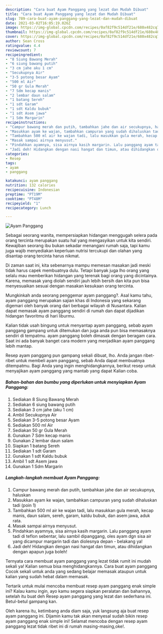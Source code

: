 ```yaml
---
description: "Cara buat Ayam Panggang yang lezat dan Mudah Dibuat"
title: "Cara buat Ayam Panggang yang lezat dan Mudah Dibuat"
slug: 789-cara-buat-ayam-panggang-yang-lezat-dan-mudah-dibuat
date: 2021-03-02T16:05:19.026Z
image: https://img-global.cpcdn.com/recipes/0af82f9c514df21e/680x482cq70/ayam-panggang-foto-resep-utama.jpg
thumbnail: https://img-global.cpcdn.com/recipes/0af82f9c514df21e/680x482cq70/ayam-panggang-foto-resep-utama.jpg
cover: https://img-global.cpcdn.com/recipes/0af82f9c514df21e/680x482cq70/ayam-panggang-foto-resep-utama.jpg
author: Sean Cross
ratingvalue: 4.4
reviewcount: 7
recipeingredient:
- "8 Siung Bawang Merah"
- "6 siung bawang putih"
- "3 cm jahe aku 1 cm"
- "Secukupnya Air"
- "3-5 potong besar Ayam"
- "500 ml Air"
- "50 gr Gula Merah"
- "7 Sdm kecap manis"
- "2 lembar daun salam"
- "1 batang Sereh"
- "1 sdt Garam"
- "1 sdt Kaldu bubuk"
- "1 sdt Asem jawa"
- "1 Sdm Margarin"
recipeinstructions:
- "Campur bawang merah dan putih, tambahkan jahe dan air secukupnya, haluskan"
- "Masukkan ayam ke wajan, tambahkan campuran yang sudah dihaluskan tadi (poin 1)"
- "Tambahkan 500 ml air ke wajan tadi, lalu masukkan gula merah, kecap manis, daun salam, sereh, garam, kaldu bubuk, dan asem jawa, aduk rata."
- "Masak sampai airnya menyusut."
- "Pindahkan ayamnya, sisa airnya kasih margarin. Lalu panggang ayam tadi di teflon sebentar, lalu sambil dipanggang, oles ayam dgn sisa air yang dicampur margarin tadi dan diolesnya depan - belakang ya!"
- "Jadi deh! Hidangkan dengan nasi hangat dan timun, atau dihidangkan dengan apapun juga boleh!"
categories:
- Resep
tags:
- ayam
- panggang

katakunci: ayam panggang 
nutrition: 132 calories
recipecuisine: Indonesian
preptime: "PT19M"
cooktime: "PT48M"
recipeyield: "1"
recipecategory: Lunch

---
```



![Ayam Panggang](https://img-global.cpcdn.com/recipes/0af82f9c514df21e/680x482cq70/ayam-panggang-foto-resep-utama.jpg)

Sebagai seorang wanita, mempersiapkan hidangan menggugah selera pada orang tercinta merupakan suatu hal yang mengasyikan untuk kita sendiri. Kewajiban seorang ibu bukan sekadar menangani rumah saja, tapi kamu juga wajib menyediakan keperluan nutrisi tercukupi dan olahan yang disantap orang tercinta harus nikmat.

Di zaman  saat ini, kita sebenarnya mampu memesan masakan jadi meski tidak harus capek membuatnya dulu. Tetapi banyak juga lho orang yang selalu mau memberikan hidangan yang terenak bagi orang yang dicintainya. Karena, memasak yang diolah sendiri jauh lebih bersih dan kita pun bisa menyesuaikan sesuai dengan masakan kesukaan orang tercinta. 



Mungkinkah anda seorang penggemar ayam panggang?. Asal kamu tahu, ayam panggang merupakan sajian khas di Indonesia yang sekarang digemari oleh banyak orang dari berbagai wilayah di Nusantara. Kalian dapat memasak ayam panggang sendiri di rumah dan dapat dijadikan hidangan favoritmu di hari liburmu.

Kalian tidak usah bingung untuk menyantap ayam panggang, sebab ayam panggang gampang untuk ditemukan dan juga anda pun bisa memasaknya sendiri di tempatmu. ayam panggang boleh dimasak dengan beragam cara. Saat ini ada banyak banget cara modern yang menjadikan ayam panggang lebih mantap.

Resep ayam panggang pun gampang sekali dibuat, lho. Anda jangan ribet-ribet untuk membeli ayam panggang, sebab Anda dapat membuatnya ditempatmu. Bagi Anda yang ingin menghidangkannya, berikut resep untuk menyajikan ayam panggang yang mantab yang dapat Kalian coba.

<!--inarticleads1-->

##### Bahan-bahan dan bumbu yang diperlukan untuk menyiapkan Ayam Panggang:

1. Sediakan 8 Siung Bawang Merah
1. Sediakan 6 siung bawang putih
1. Sediakan 3 cm jahe (aku 1 cm)
1. Ambil Secukupnya Air
1. Sediakan 3-5 potong besar Ayam
1. Sediakan 500 ml Air
1. Sediakan 50 gr Gula Merah
1. Gunakan 7 Sdm kecap manis
1. Gunakan 2 lembar daun salam
1. Siapkan 1 batang Sereh
1. Sediakan 1 sdt Garam
1. Gunakan 1 sdt Kaldu bubuk
1. Ambil 1 sdt Asem jawa
1. Gunakan 1 Sdm Margarin




<!--inarticleads2-->

##### Langkah-langkah membuat Ayam Panggang:

1. Campur bawang merah dan putih, tambahkan jahe dan air secukupnya, haluskan
1. Masukkan ayam ke wajan, tambahkan campuran yang sudah dihaluskan tadi (poin 1)
1. Tambahkan 500 ml air ke wajan tadi, lalu masukkan gula merah, kecap manis, daun salam, sereh, garam, kaldu bubuk, dan asem jawa, aduk rata.
1. Masak sampai airnya menyusut.
1. Pindahkan ayamnya, sisa airnya kasih margarin. Lalu panggang ayam tadi di teflon sebentar, lalu sambil dipanggang, oles ayam dgn sisa air yang dicampur margarin tadi dan diolesnya depan - belakang ya!
1. Jadi deh! Hidangkan dengan nasi hangat dan timun, atau dihidangkan dengan apapun juga boleh!




Ternyata cara membuat ayam panggang yang lezat tidak rumit ini mudah sekali ya! Kalian semua bisa menghidangkannya. Cara buat ayam panggang Cocok sekali untuk anda yang sedang belajar memasak ataupun untuk kalian yang sudah hebat dalam memasak.

Tertarik untuk mulai mencoba membuat resep ayam panggang enak simple ini? Kalau kamu ingin, ayo kamu segera siapkan peralatan dan bahannya, setelah itu buat deh Resep ayam panggang yang lezat dan sederhana ini. Betul-betul gampang kan. 

Oleh karena itu, ketimbang anda diam saja, yuk langsung aja buat resep ayam panggang ini. Dijamin kamu tak akan menyesal sudah bikin resep ayam panggang enak simple ini! Selamat mencoba dengan resep ayam panggang lezat tidak ribet ini di rumah masing-masing,oke!.

